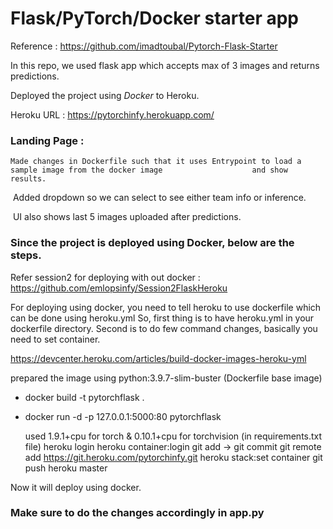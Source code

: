 # Flask/PyTorch/Docker starter app

Reference : https://github.com/imadtoubal/Pytorch-Flask-Starter

In this repo, we used flask app which accepts max of 3 images and returns predictions.

Deployed the project using *Docker* to Heroku.

Heroku URL : https://pytorchinfy.herokuapp.com/

### Landing Page : 

 	Made changes in Dockerfile such that it uses Entrypoint to load a sample image from the docker image  		 			and show results.

​	Added dropdown so we can select to see either team info or inference.

​	UI also shows last 5 images uploaded after predictions.

### Since the project is deployed using Docker, below are the steps.

Refer session2 for deploying with out docker : https://github.com/emlopsinfy/Session2FlaskHeroku

For deploying using docker, you need to tell heroku to use dockerfile which can be done using heroku.yml So, first thing is to have heroku.yml in your dockerfile directory. Second is to do few command changes, basically you need to set container.

<https://devcenter.heroku.com/articles/build-docker-images-heroku-yml>

prepared the image using python:3.9.7-slim-buster (Dockerfile base image)

- docker build -t pytorchflask .

- docker run -d -p 127.0.0.1:5000:80 pytorchflask

  used 1.9.1+cpu for torch & 0.10.1+cpu for torchvision (in requirements.txt file)
  heroku login
  heroku container:login
  git add -> git commit
  git remote add <https://git.heroku.com/pytorchinfy.git>
  heroku stack:set container
  git push heroku master

Now it will deploy using docker.

### Make sure to do the changes accordingly in app.py